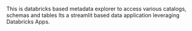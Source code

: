  This is databricks based metadata explorer to access various catalogs, schemas and tables
 Its a streamlit based data application leveraging Databricks Apps.